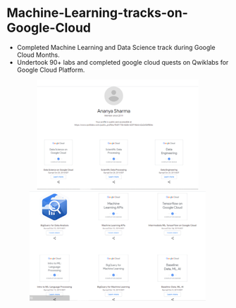 # Machine-Learning-tracks-on-Google-Cloud


* Completed Machine Learning and Data Science track during Google Cloud Months.
* Undertook 90+ labs and completed google cloud quests on Qwiklabs for Google Cloud Platform.

<p align="center">
<a href="https://github.com/Ananya0667">
  <img height="250em" src="https://github.com/Ananya0667/Machine-Learning-tracks-on-Google-Cloud/blob/main/ml1.PNG"/>
  <img height="250em" src="https://github.com/Ananya0667/Machine-Learning-tracks-on-Google-Cloud/blob/main/ml2.PNG"/>
</a>
</p>
